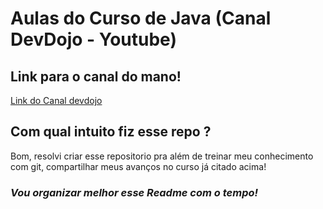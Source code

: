 # Aulas do Curso de Java (Canal DevDojo - Youtube)

## Link para o canal do mano!
[Link do Canal devdojo](https://www.youtube.com/@DevDojoBrasil)

## Com qual intuito fiz esse repo ?

Bom, resolvi criar esse repositorio pra além de treinar meu conhecimento com git, compartilhar meus avanços no curso já citado acima!

### *Vou organizar melhor esse Readme com o tempo!*
